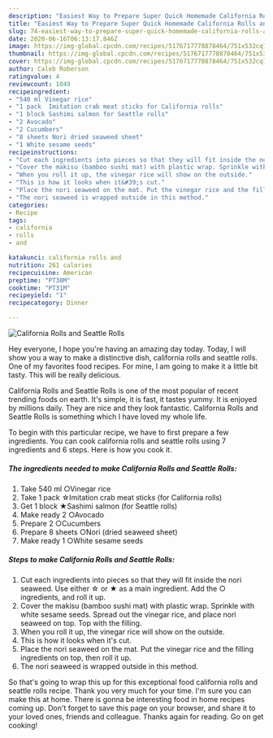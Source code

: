 ```yaml
---
description: "Easiest Way to Prepare Super Quick Homemade California Rolls and Seattle Rolls"
title: "Easiest Way to Prepare Super Quick Homemade California Rolls and Seattle Rolls"
slug: 74-easiest-way-to-prepare-super-quick-homemade-california-rolls-and-seattle-rolls
date: 2020-06-16T06:13:17.846Z
image: https://img-global.cpcdn.com/recipes/5176717778878464/751x532cq70/california-rolls-and-seattle-rolls-recipe-main-photo.jpg
thumbnail: https://img-global.cpcdn.com/recipes/5176717778878464/751x532cq70/california-rolls-and-seattle-rolls-recipe-main-photo.jpg
cover: https://img-global.cpcdn.com/recipes/5176717778878464/751x532cq70/california-rolls-and-seattle-rolls-recipe-main-photo.jpg
author: Caleb Roberson
ratingvalue: 4
reviewcount: 1049
recipeingredient:
- "540 ml Vinegar rice"
- "1 pack  Imitation crab meat sticks for California rolls"
- "1 block Sashimi salmon for Seattle rolls"
- "2 Avocado"
- "2 Cucumbers"
- "8 sheets Nori dried seaweed sheet"
- "1 White sesame seeds"
recipeinstructions:
- "Cut each ingredients into pieces so that they will fit inside the nori seaweed. Use either ☆ or ★ as a main ingredient. Add the ○ ingredients, and roll it up."
- "Cover the makisu (bamboo sushi mat) with plastic wrap. Sprinkle with white sesame seeds. Spread out the vinegar rice, and place nori seaweed on top. Top with the filling."
- "When you roll it up, the vinegar rice will show on the outside."
- "This is how it looks when it&#39;s cut."
- "Place the nori seaweed on the mat. Put the vinegar rice and the filling ingredients on top, then roll it up."
- "The nori seaweed is wrapped outside in this method."
categories:
- Recipe
tags:
- california
- rolls
- and

katakunci: california rolls and 
nutrition: 261 calories
recipecuisine: American
preptime: "PT30M"
cooktime: "PT31M"
recipeyield: "1"
recipecategory: Dinner

---
```



![California Rolls and Seattle Rolls](https://img-global.cpcdn.com/recipes/5176717778878464/751x532cq70/california-rolls-and-seattle-rolls-recipe-main-photo.jpg)

Hey everyone, I hope you're having an amazing day today. Today, I will show you a way to make a distinctive dish, california rolls and seattle rolls. One of my favorites food recipes. For mine, I am going to make it a little bit tasty. This will be really delicious.



California Rolls and Seattle Rolls is one of the most popular of recent trending foods on earth. It's simple, it is fast, it tastes yummy. It is enjoyed by millions daily. They are nice and they look fantastic. California Rolls and Seattle Rolls is something which I have loved my whole life.


To begin with this particular recipe, we have to first prepare a few ingredients. You can cook california rolls and seattle rolls using 7 ingredients and 6 steps. Here is how you cook it.

<!--inarticleads1-->

##### The ingredients needed to make California Rolls and Seattle Rolls:

1. Take 540 ml ○Vinegar rice
1. Take 1 pack  ☆Imitation crab meat sticks (for California rolls)
1. Get 1 block ★Sashimi salmon (for Seattle rolls)
1. Make ready 2 ○Avocado
1. Prepare 2 ○Cucumbers
1. Prepare 8 sheets ○Nori (dried seaweed sheet)
1. Make ready 1 ○White sesame seeds




<!--inarticleads2-->

##### Steps to make California Rolls and Seattle Rolls:

1. Cut each ingredients into pieces so that they will fit inside the nori seaweed. Use either ☆ or ★ as a main ingredient. Add the ○ ingredients, and roll it up.
1. Cover the makisu (bamboo sushi mat) with plastic wrap. Sprinkle with white sesame seeds. Spread out the vinegar rice, and place nori seaweed on top. Top with the filling.
1. When you roll it up, the vinegar rice will show on the outside.
1. This is how it looks when it&#39;s cut.
1. Place the nori seaweed on the mat. Put the vinegar rice and the filling ingredients on top, then roll it up.
1. The nori seaweed is wrapped outside in this method.




So that's going to wrap this up for this exceptional food california rolls and seattle rolls recipe. Thank you very much for your time. I'm sure you can make this at home. There is gonna be interesting food in home recipes coming up. Don't forget to save this page on your browser, and share it to your loved ones, friends and colleague. Thanks again for reading. Go on get cooking!
